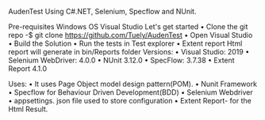AudenTest
Using C#.NET, Selenium, Specflow and NUnit.

Pre-requisites
Windows OS
Visual Studio
Let's get started
•	Clone the git repo -$ git clone https://github.com/Tuely/AudenTest
•	Open Visual Studio
•	Build the Solution
•	Run the tests in Test explorer
•	Extent report Html report will generate in bin/Reports folder
Versions:
•	Visual Studio: 2019
•	Selenium WebDriver: 4.0.0
•	NUnit 3.12.0
•	SpecFlow: 3.7.38
•	Extent Report 4.1.0

Uses:
•	It uses Page Object model design pattern(POM).
•	Nunit Framework
•	Specflow for Behaviour Driven Development(BDD)
•	Selenium Webdriver
•	appsettings. json file used to store configuration
•	Extent Report- for the Html Result.






